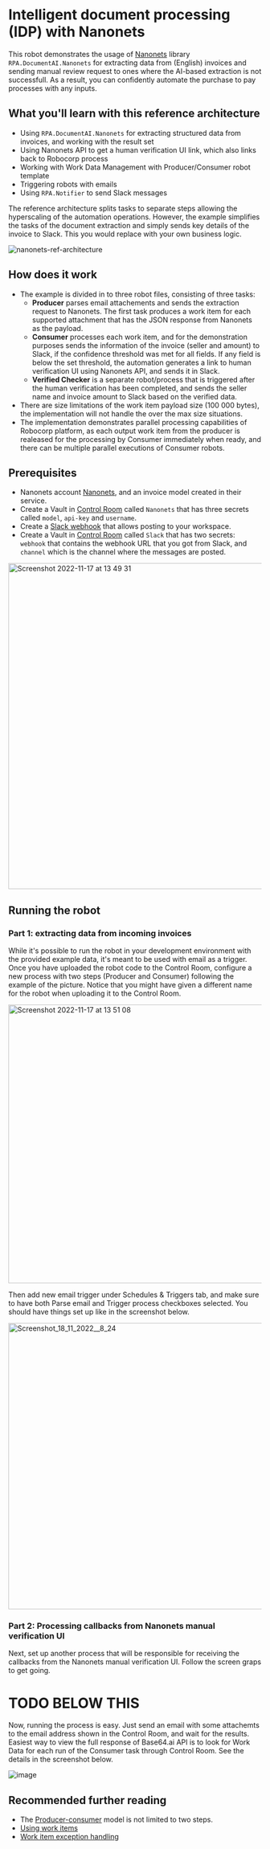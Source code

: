 # Intelligent document processing (IDP) with Nanonets

This robot demonstrates the usage of [Nanonets](https://nanonets.com) library `RPA.DocumentAI.Nanonets` for extracting data from (English) invoices and sending manual review request to ones where the AI-based extraction is not successfull. As a result, you can confidently automate the purchase to pay processes with any inputs.

## What you'll learn with this reference architecture

- Using `RPA.DocumentAI.Nanonets` for extracting structured data from invoices, and working with the result set
- Using Nanonets API to get a human verification UI link, which also links back to Robocorp process
- Working with Work Data Management with Producer/Consumer robot template
- Triggering robots with emails
- Using `RPA.Notifier` to send Slack messages

The reference architecture splits tasks to separate steps allowing the hyperscaling of the automation operations. However, the example simplifies the tasks of the document extraction and simply sends key details of the invoice to Slack. This you would replace with your own business logic.

![nanonets-ref-architecture](https://user-images.githubusercontent.com/40179958/202437062-dbefa613-d90f-47c9-b765-cacbe052bdc6.png)

## How does it work

- The example is divided in to three robot files, consisting of three tasks:
  - **Producer** parses email attachements and sends the extraction request to Nanonets. The first task produces a work item for each supported attachment that has the JSON response from Nanonets as the payload.
  - **Consumer** processes each work item, and for the demonstration purposes sends the information of the invoice (seller and amount) to Slack, if the confidence threshold was met for all fields. If any field is below the set threshold, the automation generates a link to human verification UI using Nanonets API, and sends it in Slack.
  - **Verified Checker** is a separate robot/process that is triggered after the human verification has been completed, and sends the seller name and invoice amount to Slack based on the verified data.
- There are size limitations of the work item payload size (100 000 bytes), the implementation will not handle the over the max size situations.
- The implementation demonstrates parallel processing capabilities of Robocorp platform, as each output work item from the producer is realeased for the processing by Consumer immediately when ready, and there can be multiple parallel executions of Consumer robots.

## Prerequisites

- Nanonets account [Nanonets](https://nanonets.com), and an invoice model created in their service.
- Create a Vault in [Control Room](https://cloud.robocorp.com) called `Nanonets` that has three secrets called `model`, `api-key` and `username`.
- Create a [Slack webhook](https://slack.com/help/articles/115005265063-Incoming-webhooks-for-Slack) that allows posting to your workspace.
- Create a Vault in [Control Room](https://cloud.robocorp.com) called `Slack` that has two secrets: `webhook` that contains the webhook URL that you got from Slack, and `channel` which is the channel where the messages are posted.

<img width="649" alt="Screenshot 2022-11-17 at 13 49 31" src="https://user-images.githubusercontent.com/40179958/202438776-59fd9aba-e2a2-450d-8a03-8365fa606dea.png">

## Running the robot

### Part 1: extracting data from incoming invoices

While it's possible to run the robot in your development environment with the provided example data, it's meant to be used with email as a trigger. Once you have uploaded the robot code to the Control Room, configure a new process with two steps (Producer and Consumer) following the example of the picture. Notice that you might have given a different name for the robot when uploading it to the Control Room.

<img width="555" alt="Screenshot 2022-11-17 at 13 51 08" src="https://user-images.githubusercontent.com/40179958/202439126-d541b6cb-6541-4f44-962e-b210d8032801.png">

Then add new email trigger under Schedules & Triggers tab, and make sure to have both Parse email and Trigger process checkboxes selected. You should have things set up like in the screenshot below.

<img width="570" alt="Screenshot_18_11_2022__8_24" src="https://user-images.githubusercontent.com/40179958/202635476-5fd7489f-73c9-4584-ab53-2a07b2331884.png">

### Part 2: Processing callbacks from Nanonets manual verification UI

Next, set up another process that will be responsible for receiving the callbacks from the Nanonets manual verification UI. Follow the screen graps to get going.

# TODO BELOW THIS

Now, running the process is easy. Just send an email with some attachemts to the email address shown in the Control Room, and wait for the results. Easiest way to view the full response of Base64.ai API is to look for Work Data for each run of the Consumer task through Control Room. See the details in the screenshot below.

![image](https://user-images.githubusercontent.com/40179958/184807403-4b5dc10c-4a67-40d6-a312-f74516d7803e.png)

## Recommended further reading

- The [Producer-consumer](https://en.wikipedia.org/wiki/Producer%E2%80%93consumer_problem) model is not limited to two steps.
- [Using work items](https://robocorp.com/docs/development-guide/control-room/work-items)
- [Work item exception handling](https://robocorp.com/docs/development-guide/control-room/work-items#work-item-exception-handling)
